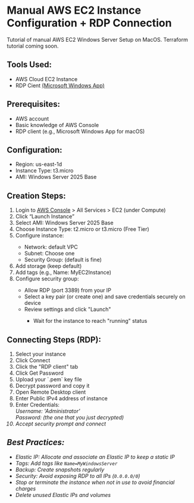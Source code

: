 <!--# AWS-EC2-Setup1-->
#  Manual AWS EC2 Instance Configuration + RDP Connection
Tutorial of manual AWS EC2 Windows Server Setup on MacOS. Terraform tutorial coming soon.

<h2>Tools Used:</h2>
<ul>
  <li> AWS Cloud EC2 Instance </li>
  <li> RDP Cient <a href="https://apps.apple.com/us/app/windows-app/id1295203466?mt=12"> (Microsoft Windows App)</a> </li>
</ul>

<h2>Prerequisites:</h2>
<ul>
  <li> AWS account </li> 
  <li> Basic knowledge of AWS Console </li> 
  <li> RDP client (e.g., Microsoft Windows App for macOS) </li> 
</ul>

<h2>Configuration:</h2>
<ul>
  <li> Region: us-east-1d </li> 
  <li> Instance Type: t3.micro </li> 
  <li> AMI: Windows Server 2025 Base</li> 
</ul>

<h2>Creation Steps:</h2>
<ol>
<li> Login to <a href ="https://signin.aws.amazon.com/signin?client_id=arn%3Aaws%3Asignin%3A%3A%3Aconsole%2Fcanvas&redirect_uri=https%3A%2F%2Fconsole.aws.amazon.com%2Fconsole%2Fhome%3FhashArgs%3D%2523%26isauthcode%3Dtrue%26nc2%3Dh_si%26oauthStart%3D1757439904946%26src%3Dheader-signin%26state%3DhashArgsFromTB_us-east-2_72553320f67b8000&page=resolve&code_challenge=wDtlZBsvJYd16yZgxiI0qHYLvUEeR1W4zT7NJ8j-cIc&code_challenge_method=SHA-256&backwards_compatible=true" target="_blank">AWS Console</a> > All Services > EC2 (under Compute) </li>
<li> Click “Launch Instance” </li>
<li> Select AMI: Windows Server 2025 Base </li>
<li> Choose Instance Type: t2.micro or t3.micro (Free Tier) </li>
<li> Configure instance: </li>
<ul>  
    <li> Network: default VPC </li> 
    <li> Subnet: Choose one </li> 
    <li> Security Group: (default is fine) </li> 
</ul>
<li> Add storage (keep default) </li>
<li> Add tags (e.g., Name: MyEC2Instance) </li>
<li> Configure security group: </li>
  <ul>  
    <li> Allow RDP (port 3389) from your IP </li>
<li> Select a key pair (or create one) and save credentials securely on device </li>
<li> Review settings and click "Launch" </li>
    <ul>  
    <li> Wait for the instance to reach "running" status </li>
</ol>

<h2>Connecting Steps (RDP):</h2>
<ol>
    <li> Select your instance</li>
    <li> Click Connect
    <li> Click the "RDP client" tab </li> 
    <li>Click Get Password </li>
    <li> Upload your `.pem` key file</li>
    <li> Decrypt password and copy it</li>
    <li> Open Remote Desktop client </li>
    <li> Enter Public IPv4 address of instance</li>
    <li> Enter Credentials: </li>
            <i>Username: <i>'Administrator' </i><br>
            <i>Password: (the one that you just decrypted)</i></li>
    <li> Accept security prompt and connect</li>
</ol>
              
<h2> </h2>
<h2>Best Practices:</h2>

- Elastic IP: Allocate and associate an Elastic IP to keep a static IP
- Tags: Add tags like `Name=MyWindowsServer`
- Backup: Create snapshots regularly
- Security: Avoid exposing RDP to all IPs (`0.0.0.0/0`)
- Stop or terminate the instance when not in use to avoid financial charges
- Delete unused Elastic IPs and volumes
